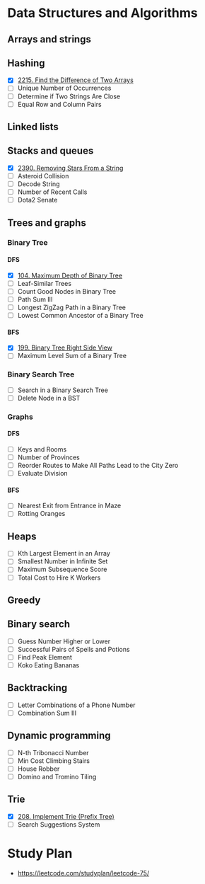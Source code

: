# Data Structures and Algorithms

## Arrays and strings

## Hashing

- [x] [2215. Find the Difference of Two Arrays](https://leetcode.com/problems/find-the-difference-of-two-arrays/)
- [ ] Unique Number of Occurrences
- [ ] Determine if Two Strings Are Close
- [ ] Equal Row and Column Pairs

## Linked lists

## Stacks and queues

- [x] [2390. Removing Stars From a String](https://leetcode.com/problems/removing-stars-from-a-string/)
- [ ] Asteroid Collision
- [ ] Decode String
- [ ] Number of Recent Calls
- [ ] Dota2 Senate

## Trees and graphs

### Binary Tree

#### DFS

- [x] [104. Maximum Depth of Binary Tree](https://leetcode.com/problems/maximum-depth-of-binary-tree/)
- [ ] Leaf-Similar Trees
- [ ] Count Good Nodes in Binary Tree
- [ ] Path Sum III
- [ ] Longest ZigZag Path in a Binary Tree
- [ ] Lowest Common Ancestor of a Binary Tree

#### BFS

- [x] [199. Binary Tree Right Side View](https://leetcode.com/problems/binary-tree-right-side-view/)
- [ ] Maximum Level Sum of a Binary Tree

### Binary Search Tree

- [ ] Search in a Binary Search Tree
- [ ] Delete Node in a BST

### Graphs

#### DFS

- [ ] Keys and Rooms
- [ ] Number of Provinces
- [ ] Reorder Routes to Make All Paths Lead to the City Zero
- [ ] Evaluate Division

#### BFS

- [ ] Nearest Exit from Entrance in Maze
- [ ] Rotting Oranges

## Heaps

- [ ] Kth Largest Element in an Array
- [ ] Smallest Number in Infinite Set
- [ ] Maximum Subsequence Score
- [ ] Total Cost to Hire K Workers

## Greedy

## Binary search

- [ ] Guess Number Higher or Lower
- [ ] Successful Pairs of Spells and Potions
- [ ] Find Peak Element
- [ ] Koko Eating Bananas

## Backtracking

- [ ] Letter Combinations of a Phone Number
- [ ] Combination Sum III

## Dynamic programming

- [ ] N-th Tribonacci Number
- [ ] Min Cost Climbing Stairs
- [ ] House Robber
- [ ] Domino and Tromino Tiling

## Trie

- [x] [208. Implement Trie (Prefix Tree)](https://leetcode.com/problems/implement-trie-prefix-tree/)
- [ ] Search Suggestions System

# Study Plan

- https://leetcode.com/studyplan/leetcode-75/